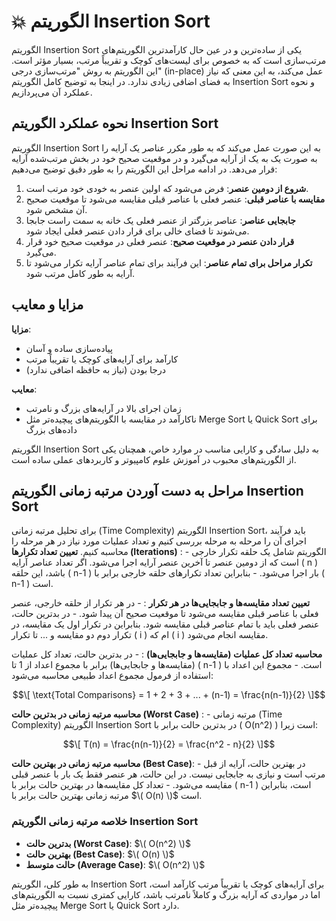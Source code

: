 # :collision: الگوریتم Insertion Sort

الگوریتم Insertion Sort یکی از ساده‌ترین و در عین حال کارآمدترین الگوریتم‌های مرتب‌سازی است که به خصوص برای لیست‌های کوچک و تقریباً مرتب، بسیار مؤثر است. این الگوریتم به روش "مرتب‌سازی درجی" (in-place) عمل می‌کند، به این معنی که نیاز به فضای اضافی زیادی ندارد. در اینجا به توضیح کامل الگوریتم Insertion Sort و نحوه عملکرد آن می‌پردازیم.

## نحوه عملکرد الگوریتم Insertion Sort

الگوریتم Insertion Sort به این صورت عمل می‌کند که به طور مکرر عناصر یک آرایه را به صورت یک به یک از آرایه می‌گیرد و در موقعیت صحیح خود در بخش مرتب‌شده آرایه قرار می‌دهد. در ادامه مراحل این الگوریتم را به طور دقیق توضیح می‌دهیم:

1. **شروع از دومین عنصر**: فرض می‌شود که اولین عنصر به خودی خود مرتب است.
2. **مقایسه با عناصر قبلی**: عنصر فعلی با عناصر قبلی مقایسه می‌شود تا موقعیت صحیح آن مشخص شود.
3. **جابجایی عناصر**: عناصر بزرگتر از عنصر فعلی یک خانه به سمت راست جابجا می‌شوند تا فضای خالی برای قرار دادن عنصر فعلی ایجاد شود.
4. **قرار دادن عنصر در موقعیت صحیح**: عنصر فعلی در موقعیت صحیح خود قرار می‌گیرد.
5. **تکرار مراحل برای تمام عناصر**: این فرآیند برای تمام عناصر آرایه تکرار می‌شود تا آرایه به طور کامل مرتب شود.

## مزایا و معایب

**مزایا**:

- پیاده‌سازی ساده و آسان
- کارآمد برای آرایه‌های کوچک یا تقریباً مرتب
- درجا بودن (نیاز به حافظه اضافی ندارد)

**معایب**:

- زمان اجرای بالا در آرایه‌های بزرگ و نامرتب
- ناکارآمد در مقایسه با الگوریتم‌های پیچیده‌تر مثل Merge Sort یا Quick Sort برای داده‌های بزرگ

الگوریتم Insertion Sort به دلیل سادگی و کارایی مناسب در موارد خاص، همچنان یکی از الگوریتم‌های محبوب در آموزش علوم کامپیوتر و کاربردهای عملی ساده است.

## مراحل به دست آوردن مرتبه زمانی الگوریتم Insertion Sort

برای تحلیل مرتبه زمانی (Time Complexity) الگوریتم Insertion Sort، باید فرآیند اجرای آن را مرحله به مرحله بررسی کنیم و تعداد عملیات مورد نیاز در هر مرحله را محاسبه کنیم.
 **تعیین تعداد تکرارها (Iterations)** :
    - الگوریتم شامل یک حلقه تکرار خارجی است که از دومین عنصر تا آخرین عنصر آرایه اجرا می‌شود. اگر تعداد عناصر آرایه \( n \) باشد، این حلقه \( n-1 \) بار اجرا می‌شود.
    - بنابراین تعداد تکرارهای حلقه خارجی برابر با \( n-1 \) است.

 **تعیین تعداد مقایسه‌ها و جابجایی‌ها در هر تکرار** :
    - در هر تکرار از حلقه خارجی، عنصر فعلی با عناصر قبلی مقایسه می‌شود تا موقعیت صحیح آن پیدا شود.
    - در بدترین حالت، عنصر فعلی باید با تمام عناصر قبلی مقایسه شود. بنابراین در تکرار اول یک مقایسه، در تکرار دوم دو مقایسه و ... تا تکرار \( i \) ام که \( i \) مقایسه انجام می‌شود.

 **محاسبه تعداد کل عملیات (مقایسه‌ها و جابجایی‌ها)** :
    - در بدترین حالت، تعداد کل عملیات (مقایسه‌ها و جابجایی‌ها) برابر با مجموع اعداد از 1 تا \( n-1 \) است.
    - مجموع این اعداد با استفاده از فرمول مجموع اعداد طبیعی محاسبه می‌شود:

$$\[ \text{Total Comparisons} = 1 + 2 + 3 + ... + (n-1) = \frac{n(n-1)}{2} \]$$

 **محاسبه مرتبه زمانی در بدترین حالت (Worst Case)** :
    - مرتبه زمانی (Time Complexity) الگوریتم Insertion Sort در بدترین حالت برابر با \( O(n^2) \) است زیرا:

$$\[ T(n) = \frac{n(n-1)}{2} = \frac{n^2 - n}{2} \]$$


 **محاسبه مرتبه زمانی در بهترین حالت (Best Case)**:
    - در بهترین حالت، آرایه از قبل مرتب است و نیازی به جابجایی نیست. در این حالت، هر عنصر فقط یک بار با عنصر قبلی مقایسه می‌شود.
    - تعداد کل مقایسه‌ها در بهترین حالت برابر با \( n-1 \) است، بنابراین مرتبه زمانی بهترین حالت برابر با $\( O(n) \)$ است.

### خلاصه مرتبه زمانی الگوریتم Insertion Sort

- **بدترین حالت (Worst Case)**: $\( O(n^2) \)$
- **بهترین حالت (Best Case)**: $\( O(n) \)$
- **حالت متوسط (Average Case)**: $\( O(n^2) \)$

به طور کلی، الگوریتم Insertion Sort برای آرایه‌های کوچک یا تقریباً مرتب کارآمد است، اما در مواردی که آرایه بزرگ و کاملاً نامرتب باشد، کارایی کمتری نسبت به الگوریتم‌های پیچیده‌تر مثل Merge Sort یا Quick Sort دارد.


